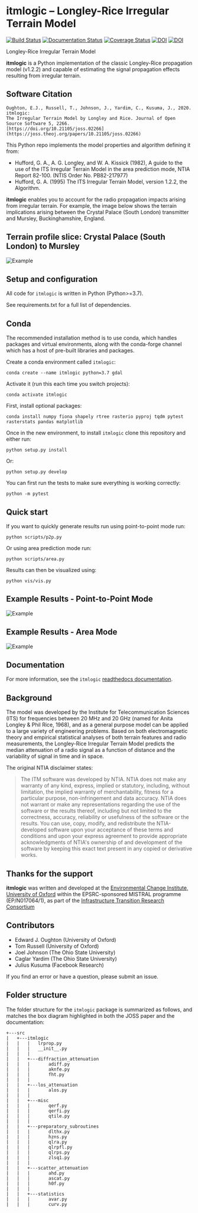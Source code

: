 # itmlogic – Longley-Rice Irregular Terrain Model

[![Build Status](https://travis-ci.org/edwardoughton/itmlogic.svg?branch=master)](https://travis-ci.org/edwardoughton/itmlogic)
[![Documentation Status](https://readthedocs.org/projects/itmlogic/badge/?version=latest)](https://itmlogic.readthedocs.io/en/latest/?badge=latest)
[![Coverage Status](https://coveralls.io/repos/github/edwardoughton/itmlogic/badge.svg?branch=master)](https://coveralls.io/github/edwardoughton/itmlogic?branch=master)
[![DOI](https://joss.theoj.org/papers/10.21105/joss.02266/status.svg)](https://doi.org/10.21105/joss.02266)
[![DOI](https://zenodo.org/badge/DOI/10.5281/zenodo.3931350.svg)](https://doi.org/10.5281/zenodo.3931350)

Longley-Rice Irregular Terrain Model

**itmlogic** is a Python implementation of the classic Longley-Rice propagation model (v1.2.2)
and capable of estimating the signal propagation effects resulting from irregular terrain.

Software Citation
-----------------

    Oughton, E.J., Russell, T., Johnson, J., Yardim, C., Kusuma, J., 2020. itmlogic:
    The Irregular Terrain Model by Longley and Rice. Journal of Open Source Software 5, 2266.
    [https://doi.org/10.21105/joss.02266](https://joss.theoj.org/papers/10.21105/joss.02266)

This Python repo implements the model properties and algorithm defining it from:

* Hufford, G. A., A. G. Longley, and W. A. Kissick (1982), A guide    to the use of the ITS
  Irregular Terrain Model in the area prediction mode, NTIA Report 82-100. (NTIS Order No.
  PB82-217977)
* Hufford, G. A. (1995) The ITS Irregular Terrain Model, version 1.2.2, the Algorithm.

**itmlogic** enables you to account for the radio propagation impacts arising from irregular
terrain. For example, the image below shows the terrain implications arising between the
Crystal Palace (South London) transmitter and Mursley, Buckinghamshire, England.

Terrain profile slice: Crystal Palace (South London) to Mursley
---------------------------------------------------------------
![Example](/docs/_static/terrain_profile.png)


## Setup and configuration

All code for ``itmlogic`` is written in Python (Python>=3.7).

See requirements.txt for a full list of dependencies.


## Conda

The recommended installation method is to use conda, which handles packages and virtual
environments, along with the conda-forge channel which has a host of pre-built libraries
and packages.

Create a conda environment called ``itmlogic``:

    conda create --name itmlogic python=3.7 gdal

Activate it (run this each time you switch projects):

    conda activate itmlogic

First, install optional packages:

    conda install numpy fiona shapely rtree rasterio pyproj tqdm pytest rasterstats pandas matplotlib

Once in the new environment, to install ``itmlogic`` clone this repository and either run:

    python setup.py install

Or:

    python setup.py develop

You can first run the tests to make sure everything is working correctly:

    python -m pytest


Quick start
-----------

If you want to quickly generate results run using point-to-point mode run:

    python scripts/p2p.py

Or using area prediction mode run:

    python scripts/area.py

Results can then be visualized using:

    python vis/vis.py


Example Results - Point-to-Point Mode
-------------------------------------
![Example](/docs/_static/p2p_results.png)


Example Results - Area Mode
---------------------------
![Example](/docs/_static/area_results.png)


Documentation
-------------

For more information, see the ``itmlogic`` [readthedocs documentation](https://itmlogic.readthedocs.io/en/latest/?badge=latest).


## Background

The model was developed by the Institute for Telecommunication Sciences (ITS) for frequencies
between 20 MHz and 20 GHz (named for Anita Longley & Phil Rice, 1968), and as a general
purpose model can be applied to a large variety of engineering problems. Based on
both electromagnetic theory and empirical statistical analyses of both terrain features and
radio measurements, the Longley-Rice Irregular Terrain Model predicts the median attenuation
of a radio signal as a function of distance and the variability of signal in time and in space.

The original NTIA disclaimer states:

> The ITM software was developed by NTIA. NTIA does not make any warranty of any kind, express,
implied or statutory, including, without limitation, the implied warranty of merchantability,
fitness for a particular purpose, non-infringement and data accuracy. NTIA does not warrant or
make any representations regarding the use of the software or the results thereof, including
but not limited to the correctness, accuracy, reliability or usefulness of the software or the
results. You can use, copy, modify, and redistribute the NTIA-developed software upon your
acceptance of these terms and conditions and upon your express agreement to provide appropriate
acknowledgments of NTIA's ownership of and development of the software by keeping this exact
text present in any copied or derivative works.


## Thanks for the support

**itmlogic** was written and developed at the [Environmental Change Institute, University of
Oxford](http://www.eci.ox.ac.uk) within the EPSRC-sponsored MISTRAL programme (EP/N017064/1),
as part of the [Infrastructure Transition Research Consortium](http://www.itrc.org.uk/)

## Contributors
- Edward J. Oughton (University of Oxford)
- Tom Russell (University of Oxford)
- Joel Johnson (The Ohio State University)
- Caglar Yardim (The Ohio State University)
- Julius Kusuma (Facebook Research)

If you find an error or have a question, please submit an issue.

## Folder structure

The folder structure for the ``itmlogic`` package is summarized as follows, and matches the
box diagram highlighted in both the JOSS paper and the documentation:

    +---src
    |   +---itmlogic
    |   |   |   lrprop.py
    |   |   |   __init__.py
    |   |   |
    |   |   +---diffraction_attenuation
    |   |   |       adiff.py
    |   |   |       aknfe.py
    |   |   |       fht.py
    |   |   |
    |   |   +---los_attenuation
    |   |   |       alos.py
    |   |   |
    |   |   +---misc
    |   |   |       qerf.py
    |   |   |       qerfi.py
    |   |   |       qtile.py
    |   |   |
    |   |   +---preparatory_subroutines
    |   |   |       dlthx.py
    |   |   |       hzns.py
    |   |   |       qlra.py
    |   |   |       qlrpfl.py
    |   |   |       qlrps.py
    |   |   |       zlsq1.py
    |   |   |
    |   |   +---scatter_attenuation
    |   |   |       ahd.py
    |   |   |       ascat.py
    |   |   |       h0f.py
    |   |   |
    |   |   +---statistics
    |   |   |       avar.py
    |   |   |       curv.py
